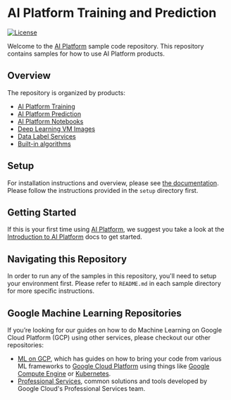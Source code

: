 # AI Platform Training and Prediction

[![License](https://img.shields.io/badge/License-Apache%202.0-blue.svg)](LICENSE)

Welcome to the [AI Platform](https://cloud.google.com/ml-engine/docs/) sample code repository. This repository contains samples for how to use AI Platform products.

Overview
----------

The repository is organized by products: 

 - [AI Platform Training](#training)
 - [AI Platform Prediction](#prediction)
 - [AI Platform Notebooks](#notebooks)
 - [Deep Learning VM Images](#dlvm)
 - [Data Label Services](#data-label-services)
 - [Built-in algorithms](#built-in-algorithms)
 

Setup
-------
For installation instructions and overview, please see [the documentation](https://cloud.google.com/ml-engine/docs/).
Please follow the instructions provided in the `setup` directory first.

Getting Started
---------------
If this is your first time using [AI Platform](https://cloud.google.com/ml-engine/docs/), we suggest you take a look at the [Introduction to AI Platform](https://cloud.google.com/ml-engine/docs/technical-overview) docs to get started.

## Navigating this Repository

In order to run any of the samples in this repository, you'll need to setup your environment first.
Please refer to `README.md` in each sample directory for more specific instructions.

## Google Machine Learning Repositories

If you’re looking for our guides on how to do Machine Learning on Google Cloud Platform (GCP) using other services, please checkout our other repositories: 

- [ML on GCP](https://github.com/GoogleCloudPlatform/ml-on-gcp), which has guides on how to bring your code from various ML frameworks to [Google Cloud Platform](https://cloud.google.com/) using things like [Google Compute Engine](https://cloud.google.com/compute/) or [Kubernetes](https://kubernetes.io/).
- [Professional Services](https://github.com/GoogleCloudPlatform/professional-services), common solutions and tools developed by Google Cloud's Professional Services team.
